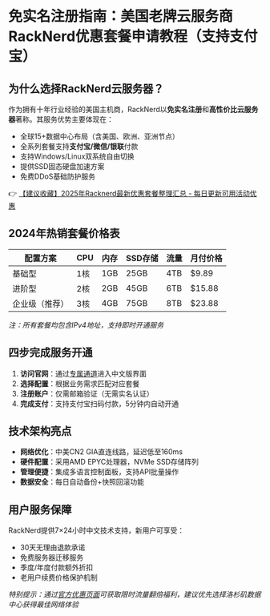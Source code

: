# 免实名注册指南：美国老牌云服务商RackNerd优惠套餐申请教程（支持支付宝）

## 为什么选择RackNerd云服务器？

作为拥有十年行业经验的美国主机商，RackNerd以**免实名注册**和**高性价比云服务器**著称。其服务优势主要体现在：
- 全球15+数据中心布局（含美国、欧洲、亚洲节点）
- 全系列套餐支持**支付宝/微信/银联**付款
- 支持Windows/Linux双系统自由切换
- 提供SSD固态硬盘加速方案
- 免费DDoS基础防护服务

👉 [【建议收藏】2025年Racknerd最新优惠套餐整理汇总 - 每日更新可用活动优惠](https://bit.ly/Rack_Nerd)

## 2024年热销套餐价格表

| 配置方案       | CPU  | 内存 | SSD存储 | 流量   | 月付价格 |
|----------------|------|------|---------|--------|----------|
| 基础型         | 1核  | 1GB  | 25GB    | 4TB    | $9.89    |
| 进阶型         | 2核  | 2GB  | 45GB    | 6TB    | $15.88   |
| 企业级（推荐） | 3核  | 4GB  | 75GB    | 8TB    | $23.88   |

*注：所有套餐均包含IPv4地址，支持即时开通服务*

## 四步完成服务开通
1. **访问官网**：通过[专属通道](https://bit.ly/Rack_Nerd)进入中文版界面
2. **选择配置**：根据业务需求匹配对应套餐
3. **注册账户**：仅需邮箱验证（无需实名认证）
4. **完成支付**：支持支付宝扫码付款，5分钟内自动开通

## 技术架构亮点
- **网络优化**：中美CN2 GIA直连线路，延迟低至160ms
- **硬件配置**：采用AMD EPYC处理器，NVMe SSD存储阵列
- **管理便捷**：集成多语言控制面板，支持API批量操作
- **数据安全**：每日自动备份+快照回滚功能

## 用户服务保障
RackNerd提供7×24小时中文技术支持，新用户可享受：
- 30天无理由退款承诺
- 免费服务器迁移服务
- 季度/年度付款额外折扣
- 老用户续费价格保护机制

*特别提示：通过[官方优惠页面](https://bit.ly/Rack_Nerd)可获取限时流量翻倍福利，建议优先选择洛杉矶数据中心获得最佳网络体验*